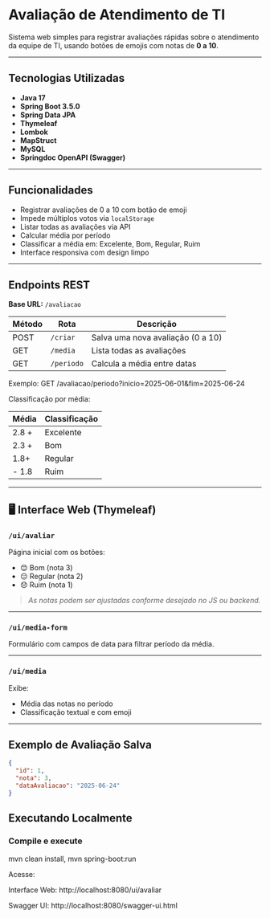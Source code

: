 #  Avaliação de Atendimento de TI

Sistema web simples para registrar avaliações rápidas sobre o atendimento da equipe de TI, usando botões de emojis com notas de **0 a 10**.

---

##  Tecnologias Utilizadas

- **Java 17**
- **Spring Boot 3.5.0**
- **Spring Data JPA**
- **Thymeleaf**
- **Lombok**
- **MapStruct**
- **MySQL**
- **Springdoc OpenAPI (Swagger)**

---

##  Funcionalidades

- Registrar avaliações de 0 a 10 com botão de emoji
- Impede múltiplos votos via `localStorage`
- Listar todas as avaliações via API
- Calcular média por período
- Classificar a média em: Excelente, Bom, Regular, Ruim
- Interface responsiva com design limpo

---
##  Endpoints REST

**Base URL:** `/avaliacao`

| Método | Rota              | Descrição                           |
|--------|-------------------|-------------------------------------|
| POST   | `/criar`          | Salva uma nova avaliação (0 a 10)  |
| GET    | `/media`          | Lista todas as avaliações          |
| GET    | `/periodo`        | Calcula a média entre datas        |

Exemplo: GET /avaliacao/periodo?inicio=2025-06-01&fim=2025-06-24


Classificação por média:

| Média | Classificação |
|-------|----------------|
| 2.8 + | Excelente     |
| 2.3 + | Bom           |
| 1.8+  | Regular       |
| - 1.8 | Ruim         |

---

## 🖥 Interface Web (Thymeleaf)

### `/ui/avaliar`

Página inicial com os botões:

- 😊 Bom (nota 3)
- 😐 Regular (nota 2)
- 😞 Ruim (nota 1)

> *As notas podem ser ajustadas conforme desejado no JS ou backend.*

---

### `/ui/media-form`

Formulário com campos de data para filtrar período da média.

---

### `/ui/media`

Exibe:

- Média das notas no período
- Classificação textual e com emoji

---

##  Exemplo de Avaliação Salva

```json
{
  "id": 1,
  "nota": 3,
  "dataAvaliacao": "2025-06-24"
}

```

## Executando Localmente

### Compile e execute
mvn clean install,
mvn spring-boot:run

Acesse:

Interface Web: http://localhost:8080/ui/avaliar

Swagger UI: http://localhost:8080/swagger-ui.html












